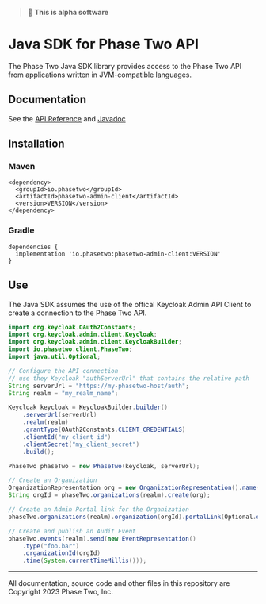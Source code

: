 > :bug: **This is alpha software**

# Java SDK for Phase Two API

The Phase Two Java SDK library provides access to the Phase Two API from applications written in JVM-compatible languages.

## Documentation

See the [API Reference](https://phasetwo.io/api/) and [Javadoc](https://javadoc.io/doc/io.phasetwo/phasetwo-admin-client)

## Installation

### Maven

```
<dependency>
  <groupId>io.phasetwo</groupId>
  <artifactId>phasetwo-admin-client</artifactId>
  <version>VERSION</version>
</dependency>
```

### Gradle

```
dependencies {
  implementation 'io.phasetwo:phasetwo-admin-client:VERSION'
}
```

## Use

The Java SDK assumes the use of the offical Keycloak Admin API Client to create a connection to the Phase Two API.

```java
import org.keycloak.OAuth2Constants;
import org.keycloak.admin.client.Keycloak;
import org.keycloak.admin.client.KeycloakBuilder;
import io.phasetwo.client.PhaseTwo;
import java.util.Optional;

// Configure the API connection
// use they Keycloak "authServerUrl" that contains the relative path
String serverUrl = "https://my-phasetwo-host/auth";
String realm = "my_realm_name";

Keycloak keycloak = KeycloakBuilder.builder()
    .serverUrl(serverUrl)
    .realm(realm)
    .grantType(OAuth2Constants.CLIENT_CREDENTIALS)
    .clientId("my_client_id")
    .clientSecret("my_client_secret")
    .build();

PhaseTwo phaseTwo = new PhaseTwo(keycloak, serverUrl);

// Create an Organization
OrganizationRepresentation org = new OrganizationRepresentation().name("example");
String orgId = phaseTwo.organizations(realm).create(org);

// Create an Admin Portal link for the Organization
phaseTwo.organizations(realm).organization(orgId).portalLink(Optional.empty());

// Create and publish an Audit Event
phaseTwo.events(realm).send(new EventRepresentation()
    .type("foo.bar")
    .organizationId(orgId)
    .time(System.currentTimeMillis()));
```

---

All documentation, source code and other files in this repository are Copyright 2023 Phase Two, Inc.
